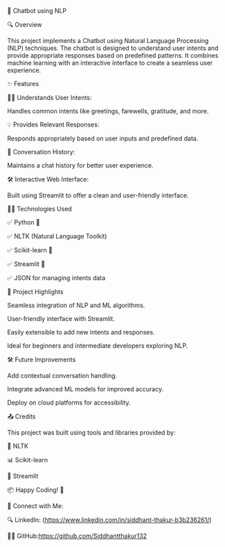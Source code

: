 🤖 Chatbot using NLP

🔍 Overview

This project implements a Chatbot using Natural Language Processing (NLP) techniques. The chatbot is designed to understand user intents and provide appropriate responses based on predefined patterns. It combines machine learning with an interactive interface to create a seamless user experience.

✨ Features

👨‍💻 Understands User Intents:

Handles common intents like greetings, farewells, gratitude, and more.

💡 Provides Relevant Responses:

Responds appropriately based on user inputs and predefined data.

🔄 Conversation History:

Maintains a chat history for better user experience.

🛠️ Interactive Web Interface:

Built using Streamlit to offer a clean and user-friendly interface.

👩‍💻 Technologies Used

✅ Python 🐍

✅ NLTK (Natural Language Toolkit)

✅ Scikit-learn 🧬

✅ Streamlit 🔄

✅ JSON for managing intents data


🌟 Project Highlights

Seamless integration of NLP and ML algorithms.

User-friendly interface with Streamlit.

Easily extensible to add new intents and responses.

Ideal for beginners and intermediate developers exploring NLP.

🛠️ Future Improvements

Add contextual conversation handling.

Integrate advanced ML models for improved accuracy.

Deploy on cloud platforms for accessibility.

📤 Credits

This project was built using tools and libraries provided by:

📅 NLTK

📊 Scikit-learn

📏 Streamlit

📦 Happy Coding! 🚀

🔗 Connect with Me:

🔍 LinkedIn: (https://www.linkedin.com/in/siddhant-thakur-b3b236261/)

👨‍💻 GitHub:https://github.com/Siddhantthakur132

